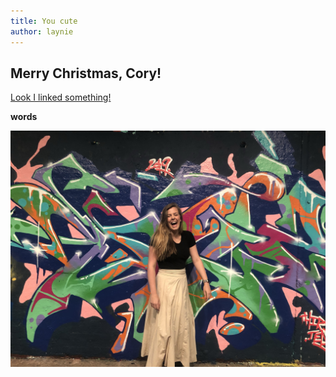 ```yaml
---
title: You cute
author: laynie
---
```

## Merry Christmas, Cory!

[Look I linked something!](https://google.com)

__words__

![Teeheehee](/img/laynie.jpeg)
